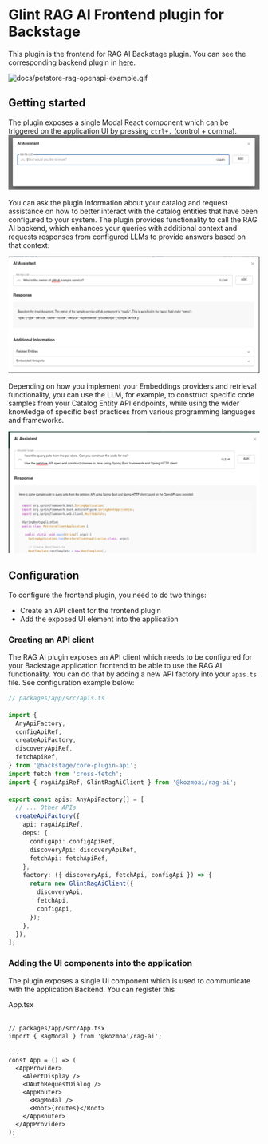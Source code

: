 # Glint RAG AI Frontend plugin for Backstage

This plugin is the frontend for RAG AI Backstage plugin. You can see the corresponding backend plugin in [here](/plugins/backend/rag-ai-backend/README.md).

![docs/petstore-rag-openapi-example.gif](docs/petstore-rag-openapi-example.gif)

## Getting started

The plugin exposes a single Modal React component which can be triggered on the application UI by pressing `ctrl+,` (control + comma).
![docs/empty-modal.png](docs/empty-modal.png)

You can ask the plugin information about your catalog and request assistance on how to better interact with the catalog entities that have been configured to your system. The plugin provides functionality to call the RAG AI backend, which enhances your queries with additional context and requests responses from configured LLMs to provide answers based on that context.

![docs/simple-q-a.png](docs/simple-q-a.png)

Depending on how you implement your Embeddings providers and retrieval functionality, you can use the LLM, for example, to construct specific code samples from your Catalog Entity API endpoints, while using the wider knowledge of specific best practices from various programming languages and frameworks.

![docs/api-spec-query.png](docs/api-spec-query.png)

## Configuration

To configure the frontend plugin, you need to do two things:

- Create an API client for the frontend plugin
- Add the exposed UI element into the application

### Creating an API client

The RAG AI plugin exposes an API client which needs to be configured for your Backstage application frontend to be able to use the RAG AI functionality. You can do that by adding a new API factory into your `apis.ts` file. See configuration example below:

```ts
// packages/app/src/apis.ts

import {
  AnyApiFactory,
  configApiRef,
  createApiFactory,
  discoveryApiRef,
  fetchApiRef,
} from '@backstage/core-plugin-api';
import fetch from 'cross-fetch';
import { ragAiApiRef, GlintRagAiClient } from '@kozmoai/rag-ai';

export const apis: AnyApiFactory[] = [
  // ... Other APIs
  createApiFactory({
    api: ragAiApiRef,
    deps: {
      configApi: configApiRef,
      discoveryApi: discoveryApiRef,
      fetchApi: fetchApiRef,
    },
    factory: ({ discoveryApi, fetchApi, configApi }) => {
      return new GlintRagAiClient({
        discoveryApi,
        fetchApi,
        configApi,
      });
    },
  }),
];
```

### Adding the UI components into the application

The plugin exposes a single UI component which is used to communicate with the application Backend. You can register this

App.tsx

```tsx

// packages/app/src/App.tsx
import { RagModal } from '@kozmoai/rag-ai';

...
const App = () => (
  <AppProvider>
    <AlertDisplay />
    <OAuthRequestDialog />
    <AppRouter>
      <RagModal />
      <Root>{routes}</Root>
    </AppRouter>
  </AppProvider>
);
```

